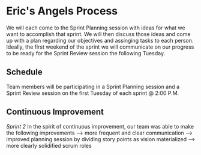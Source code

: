 # Eric's Angels Process
We will each come to the Sprint Planning session 
with ideas for what we want to accomplish that 
sprint. We will then discuss those ideas and come
up with a plan regarding our objectives and
assinging tasks to each person. Ideally, the first
weekend of the sprint we will communicate on our progress
to be ready for the Sprint Review session the following
Tuesday.

## Schedule
Team members will be participating in a Sprint Planning 
session and a Sprint Review session on the first Tuesday
of each sprint @ 2:00 P.M.

## Continuous Improvement
*Sprint 2*
In the spirit of continuous improvement, our team was able to make the
following improvements
--> more frequent and clear communication
--> improved planning session by dividing story points as vision materialized
--> more clearly solidified scrum roles